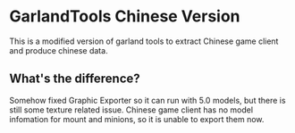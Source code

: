 # GarlandTools Chinese Version

This is a modified version of garland tools to extract Chinese game client and produce chinese data.

## What's the difference?
Somehow fixed Graphic Exporter so it can run with 5.0 models, but there is still some texture related issue.
Chinese game client has no model infomation for mount and minions, so it is unable to export them now.
